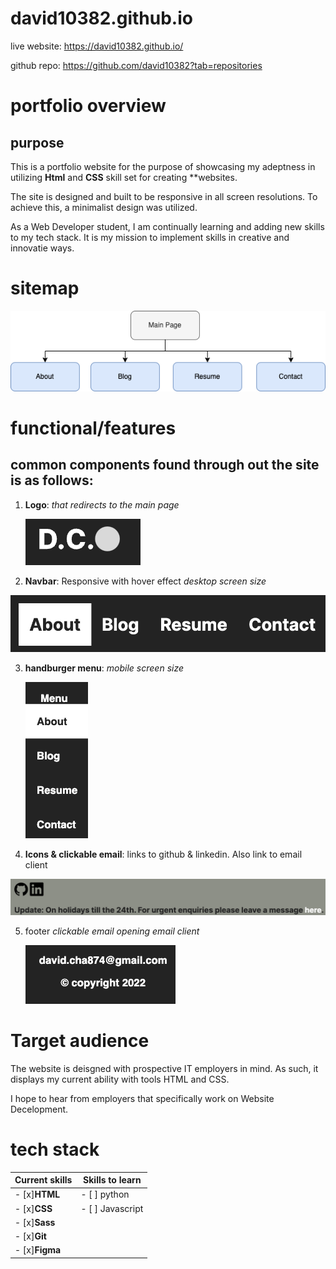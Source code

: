# david10382.github.io
live website: https://david10382.github.io/

github repo: https://github.com/david10382?tab=repositories

# portfolio overview 

## purpose
This is a portfolio website for the purpose of showcasing my adeptness in utilizing **Html** and **CSS** skill set for creating **websites. 

The site is designed and built to be responsive in all screen resolutions. To achieve this, a minimalist design was utilized.

As a Web Developer student, I am continually learning and adding new skills to my tech stack. It is my mission to  implement skills in creative and innovatie ways.

# sitemap
![site map](./docs/site-map.png "site map")
<br>

# functional/features

## common components found through out the site is as follows:

1. **Logo**: *that redirects to the main page* 

    ![logo](./docs/logo.png "logo")

2.  **Navbar**: Responsive with hover effect *desktop screen size*

![navbar-desktop](./docs/navbar-desktop.png)

3. **handburger menu**: *mobile screen size*

    ![Hamburger menu](./docs/Hamburger%20menu.png)


4. **Icons & clickable email**: links to github & linkedin. Also link to email client

![icons and email](./docs/icons%20and%20email.png)

5. footer *clickable email opening email client*

    ![clicable email](./docs/clickable%20email.png)


# Target audience
The website is deisgned with prospective IT employers in mind. As such, it displays my current ability with tools HTML and CSS. 

I hope to hear from employers that specifically work on Website Decelopment.

<!-- Tables-->
# tech stack

|Current skills     | Skills to learn   |
|-------------------|-------------------|
|- [x]**HTML**      |- [ ] python       |
|- [x]**CSS**       |- [ ] Javascript   |
|- [x]**Sass**      |                   |
|- [x]**Git**       |                   |
|- [x]**Figma**     |                   |

<!-- Tables-->
